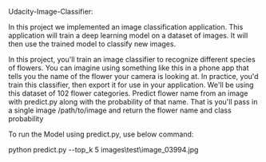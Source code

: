 Udacity-Image-Classifier:

In this project we implemented an image classification application. This application will train a deep learning model on a dataset of images. It will then use the trained model to classify new images.

In this project, you'll train an image classifier to recognize different species of flowers. You can imagine using something like this in a phone app that tells you the name of the flower your camera is looking at. In practice, you'd train this classifier, then export it for use in your application. We'll be using this dataset of 102 flower categories. Predict flower name from an image with predict.py along with the probability of that name. That is you'll pass in a single image /path/to/image and return the flower name and class probability

To run the Model using predict.py, use below command:

python predict.py --top_k 5 images\test\image_03994.jpg
